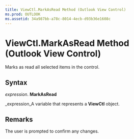 ```yaml
---
title: ViewCtl.MarkAsRead Method (Outlook View Control)
ms.prod: OUTLOOK
ms.assetid: 34a987bb-a78c-8014-4ecb-d93b36e1608c
---
```



# ViewCtl.MarkAsRead Method (Outlook View Control)

Marks as read all selected items in the control. 


## Syntax

 _expression_. **MarkAsRead**

 _expression_A variable that represents a  **ViewCtl** object.


## Remarks

The user is prompted to confirm any changes. 


